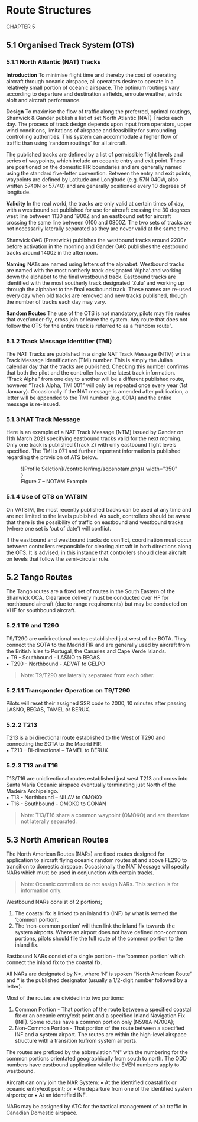 # Route Structures
CHAPTER 5

## 5.1 Organised Track System (OTS)
### 5.1.1 North Atlantic (NAT) Tracks
**Introduction**
To minimise flight time and thereby the cost of operating aircraft through oceanic airspace, all
operators desire to operate in a relatively small portion of oceanic airspace. The optimum routings
vary according to departure and destination airfields, enroute weather, winds aloft and aircraft
performance.

**Design**
To maximise the flow of traffic along the preferred, optimal routings, Shanwick & Gander publish a
list of set North Atlantic (NAT) Tracks each day. The process of track design depends upon input
from operators, upper wind conditions, limitations of airspace and feasibility for surrounding
controlling authorities. This system can accommodate a higher flow of traffic than using ‘random
routings’ for all aircraft.

The published tracks are defined by a list of permissible flight levels and series of waypoints, which
include an oceanic entry and exit point. These are positioned on the domestic FIR boundaries and
are generally named using the standard five-letter convention. Between the entry and exit points,
waypoints are defined by Latitude and Longitude (e.g. 57N 040W, also written 5740N or 57/40) and
are generally positioned every 10 degrees of longitude.

**Validity**
In the real world, the tracks are only valid at certain times of day, with a westbound set published
for use for aircraft crossing the 30 degrees west line between 1130 and 1900Z and an eastbound set
for aircraft crossing the same line between 0100 and 0800Z. The two sets of tracks are not
necessarily laterally separated as they are never valid at the same time.

Shanwick OAC (Prestwick) publishes the westbound tracks around 2200z before activation in the
morning and Gander OAC publishes the eastbound tracks around 1400z in the afternoon.

**Naming**
NATs are named using letters of the alphabet. Westbound tracks are named with the most northerly
track designated ‘Alpha’ and working down the alphabet to the final westbound track. Eastbound
tracks are identified with the most southerly track designated ‘Zulu’ and working up through the
alphabet to the final eastbound track. These names are re-used every day when old tracks are
removed and new tracks published, though the number of tracks each day may vary.

**Random Routes**
The use of the OTS is not mandatory, pilots may file routes that over/under-fly, cross join or leave
the system. Any route that does not follow the OTS for the entire track is referred to as a “random
route”.

### 5.1.2 Track Message Identifier (TMI)
The NAT Tracks are published in a single NAT Track Message (NTM) with a Track Message
Identification (TMI) number. This is simply the Julian calendar day that the tracks are published.
Checking this number confirms that both the pilot and the controller have the latest track
information. “Track Alpha” from one day to another will be a different published route, however
“Track Alpha, TMI 001” will only be repeated once every year (1st January). Occasionally if the NAT
message is amended after publication, a letter will be appended to the TMI number (e.g. 001A) and
the entire message is re-issued.

### 5.1.3 NAT Track Message
Here is an example of a NAT Track Message (NTM) issued by Gander on 11th March 2021 specifying
eastbound tracks valid for the next morning. Only one track is published (Track Z) with only
eastbound flight levels specified. The TMI is 071 and further important information is published
regarding the provision of ATS below.

<figure markdown>
![Profile Selction](/controller/img/sopsnotam.png){ width="350" }
  <figcaption>Figure 7 – NOTAM Example</figcaption>
</figure>

### 5.1.4 Use of OTS on VATSIM
On VATSIM, the most recently published tracks can be used at any time and are not limited to the
levels published. As such, controllers should be aware that there is the possibility of traffic on
eastbound and westbound tracks (where one set is ‘out of date’) will conflict.

If the eastbound and westbound tracks do conflict, coordination must occur between controllers
responsible for clearing aircraft in both directions along the OTS. It is advised, in this instance that
controllers should clear aircraft on levels that follow the semi-circular rule.

## 5.2 Tango Routes
The Tango routes are a fixed set of routes in the South Eastern of the Shanwick OCA.
Clearance delivery must be conducted over HF for northbound aircraft (due to range requirements)
but may be conducted on VHF for southbound aircraft.

### 5.2.1 T9 and T290
T9/T290 are unidirectional routes established just west of the BOTA. They connect the SOTA to the
Madrid FIR and are generally used by aircraft from the British Isles to Portugal, the Canaries and
Cape Verde Islands.<br>
▪ T9 - Southbound - LASNO to BEGAS<br>
▪ T290 - Northbound - ADVAT to GELPO

> Note: T9/T290 are laterally separated from each other.
### 5.2.1.1 Transponder Operation on T9/T290
Pilots will reset their assigned SSR code to 2000, 10 minutes after passing LASNO, BEGAS, TAMEL or
BERUX.

### 5.2.2 T213
T213 is a bi directional route established to the West of T290 and connecting the SOTA to the
Madrid FIR.<br>
▪ T213 – Bi-directional – TAMEL to BERUX

### 5.2.3 T13 and T16
T13/T16 are unidirectional routes established just west T213 and cross into Santa Maria Oceanic
airspace eventually terminating just North of the Madeira Archipelago.<br>
▪ T13 - Northbound – NILAV to OMOKO<br>
▪ T16 - Southbound - OMOKO to GONAN

> Note: T13/T16 share a common waypoint (OMOKO) and are therefore not laterally separated.
## 5.3 North American Routes
The North American Routes (NARs) are fixed routes designed for application to aircraft flying
oceanic random routes at and above FL290 to transition to domestic airspace. Occasionally the NAT
Message will specify NARs which must be used in conjunction with certain tracks.
> Note: Oceanic controllers do not assign NARs. This section is for information only.

Westbound NARs consist of 2 portions;

1. The coastal fix is linked to an inland fix (INF) by what is termed the ‘common portion’.
2. The ‘non-common portion’ will then link the inland fix towards the system airports.
Where an airport does not have defined non-common portions, pilots should file the full route of
the common portion to the inland fix.

Eastbound NARs consist of a single portion - the ‘common portion’ which connect the inland fix to
the coastal fix. 

All NARs are designated by N*, where ‘N’ is spoken “North American Route” and * is the published
designator (usually a 1/2-digit number followed by a letter).

Most of the routes are divided into two portions:
1. Common Portion - That portion of the route between a specified coastal fix or an oceanic
entry/exit point and a specified Inland Navigation Fix (INF). Some routes have a common
portion only (N598A-N700A);
2. Non-Common Portion - That portion of the route between a specified INF and a system
airport. The routes are within the high-level airspace structure with a transition to/from
system airports.

The routes are prefixed by the abbreviation "N" with the numbering for the common portions
orientated geographically from south to north. The ODD numbers have eastbound application while
the EVEN numbers apply to westbound.

Aircraft can only join the NAR System:
▪ At the identified coastal fix or oceanic entry/exit point; or
▪ On departure from one of the identified system airports; or
▪ At an identified INF.

NARs may be assigned by ATC for the tactical management of air traffic in Canadian Domestic
airspace.